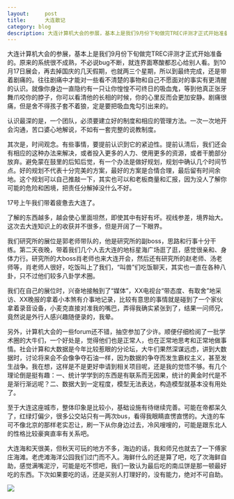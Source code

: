 ```yaml
---
layout:     post
title:      大连散记
category: blog
description: 大连计算机大会的参展，基本上是我们9月份下旬做完TREC评测才正式开始准备的。原来的系统很不成熟，不必说bug不断，就连界面寒酸都忍心给别人看。到10月17日展会，再去掉国庆的几天假期，也就两三个星期，所以到最终完成，还是带着剧痛的。往往剧痛中才能对一些看不清楚的事物和自己不愿面对的事实有更清醒的认识。就像你身边一直隐约有一只让你惶惶不可终日的吸血鬼，等到他真正张牙舞爪咬你的脖子，你可以看清他的长相的时候，你的心里反而会更加安静。剧痛很痛，但是舍不得孩子套不着狼，定是要把吸血鬼勾引出来的。
---
```


大连计算机大会的参展，基本上是我们9月份下旬做完TREC评测才正式开始准备的。原来的系统很不成熟，不必说bug不断，就连界面寒酸都忍心给别人看。到10月17日展会，再去掉国庆的几天假期，也就两三个星期，所以到最终完成，还是带着剧痛的。往往剧痛中才能对一些看不清楚的事物和自己不愿面对的事实有更清醒的认识。就像你身边一直隐约有一只让你惶惶不可终日的吸血鬼，等到他真正张牙舞爪咬你的脖子，你可以看清他的长相的时候，你的心里反而会更加安静。剧痛很痛，但是舍不得孩子套不着狼，定是要把吸血鬼勾引出来的。

认识最深的是，一个团队，必须要建立好的制度和相应的管理方法。一次一次地开会沟通，苦口婆心地解说，不如有一套完整的说教制度。

其次是，时间观念。有些事情，要提前认识到它的紧迫性。提前认清后，我们还会有相应的这种办法来解决，或者投入更多的人力、使用更多的资源，或者干脆部分放弃。避免蒙在鼓里的后知后觉，有一个办法是做好规划，规划中确认几个时间节点。好的规划不代表十分完美的方案，最好的方案是合情合理，最后留有时间余地。这个规划可以自己推敲一下，其实也可以和老板商量和汇报，因为没人了解你可能的危险和困境，把责任分解掉没什么不好。

17号上午我们带着疲惫去大连了。

了解的东西越多，越会使心里面坦然，即使其中有好有坏。视线参差，境界始大。这次去大连知识上的收获并不很多，但是开阔了一下眼界。

我们研究所的展位是郭老师带队的，他是研究所的副boss，思路和行事十分干练。第二天夜晚，带着我们几个人去大连的地标星海广场逛了逛，感觉很亲和、身体力行。研究所的大boss肖老师也来大连开会，然后还有研究所的赵老师、汤老师等，肖老师人很好，吃饭叫上了我们，“叫兽”们吃饭聊天，其实也一直在各种八卦，只不过他们较多八卦学术圈。

我们在自己的展位时，兴奋地接触到了“媒体”，XX电视台“带态度、有取舍”地采访、XX晚报的拿着小本煞有介事地记录，比较有意思的事情就是碰到了一个家伙拿着录音设备，小麦克直接对准我的嘴巴，弄得我确实紧张到了，结果一问师兄，竟然说是外行人感兴趣随便录的，我晕。

另外，计算机大会的一些forum还不错，抽空参加了少许。顺便仔细检阅了一批学术圈的大牛们，一个好处是，觉得他们也是正常人，也在正常地思考和正常地做事情。社会计算和大数据是今年比较惹眼的分论坛，大牛们果然深谋远虑，讲到大数据时，讨论将来会不会像争夺石油一样，因为数据的争夺而发生霸权主义，甚至发生战争。我在想，这样是不是更好申请到相关项目呢，还是我的觉悟不够。有几个理论倒是挺有趣：一、统计学学到的东西是有联系而无因果，统计的黄金时代是不是渐行渐远呢？二、数据大到一定程度，模型无法表达，构造模型就基本没有用处了。

至于大连这座城市，整体印象是比较小，基础设施有待继续完善。可能在帝都呆久了，红绿灯偏少，很多公交站只有一两次bus，看得我眼睛直愣直愣的。大连的车可不像北京的那样老实忍让，刷一下从你身边过去，冷风嗖嗖的，可能是跟东北人的性格比较豪爽直率有关系吧。

大连海和天很美，但秋天可玩的地方不多，海边的话，我和师兄也就去了一下傅家庄海滩。老虎滩海洋公园我们过门而不入。海鲜什么的还是算了吧，吃了次海鲜自助，感觉满嘴泥泞，可能是吃不惯吧，我们一致认为最后吃的南瓜饼是那一顿最好吃的东西。下次如果要吃的话，还是买别人打理好的，没有能力，绝对不可自助。

![](http://farm9.staticflickr.com/8487/8158076404_2d106bf8c6_z.jpg)

